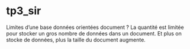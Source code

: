 # tp3_sir
Limites d’une base données orientées document ? 
La quantité est limitée pour stocker un gros nombre de données dans un document. Et plus on stocke de données, plus la taille du document augmente.
